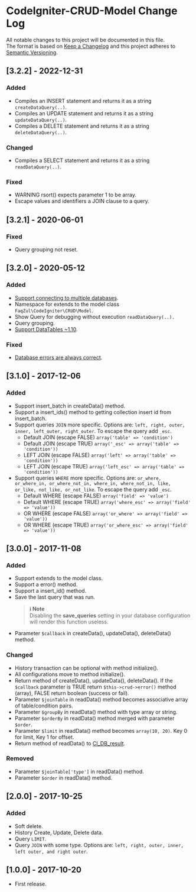 # CodeIgniter-CRUD-Model Change Log
All notable changes to this project will be documented in this file.<br>
The format is based on [Keep a Changelog](http://keepachangelog.com/) and this project adheres to [Semantic Versioning](http://semver.org/).

## [3.2.2] - 2022-12-31
### Added
- Compiles an INSERT statement and returns it as a string `createDataQuery(..)`.
- Compiles an UPDATE statement and returns it as a string `updateDataQuery(..)`.
- Compiles a DELETE statement and returns it as a string `deleteDataQuery(..)`.
### Changed
- Compiles a SELECT statement and returns it as a string `readDataQuery(..)`.
### Fixed
- WARNING rsort() expects parameter 1 to be array.
- Escape values and identifiers a JOIN clause to a query.

## [3.2.1] - 2020-06-01
### Fixed
- Query grouping not reset.

## [3.2.0] - 2020-05-12
### Added
- [Support connecting to multiple databases](https://github.com/FaqZul/CodeIgniter-CRUD-Model/commit/eef50b11d83a75dfe8d5d200c5352ee1d953f30b).
- Namespace for extends to the model class `FaqZul\CodeIgniter\CRUD\Model`.
- Show Query for debugging without execution `readDataQuery(..).`
- Query grouping.
- [Support DataTables ~1.10](https://github.com/FaqZul/CodeIgniter-CRUD-Model/blob/3.2.0/DataTables.md).
### Fixed
- [Database errors are always correct](https://github.com/FaqZul/CodeIgniter-CRUD-Model/commit/0a76bf0374f6732fd05f3afdeb2f25d7b5ccc93e).

## [3.1.0] - 2017-12-06
### Added
- Support insert_batch in createData() method.
- Support a insert_ids() method to getting collection insert id from insert_batch.
- Support queries `JOIN` more specific. Options are: `left, right, outer, inner, left_outer, right_outer`. To escape the query add `_esc`.
	- Default JOIN (escape FALSE) `array('table' => 'condition')`
	- Default JOIN (escape TRUE) `array('_esc' => array('table' => 'condition'))`
	- LEFT JOIN (escape FALSE) `array('left' => array('table' => 'condition'))`
	- LEFT JOIN (escape TRUE) `array('left_esc' => array('table' => 'condition'))`
- Support queries `WHERE` more specific. Options are: `or_where, or_where_in, or_where_not_in, where_in, where_not_in, like, or_like, not_like, or_not_like`. To escape the query add `_esc`.
	- Default WHERE (escape FALSE) `array('field' => 'value')`
	- Default WHERE (escape TRUE) `array('where_esc' => array('field' => 'value'))`
	- OR WHERE (escape FALSE) `array('or_where' => array('field' => 'value'))`
	- OR WHERE (escape TRUE) `array('or_where_esc' => array('field' => 'value'))`

## [3.0.0] - 2017-11-08
### Added
- Support extends to the model class.
- Support a error() method.
- Support a insert_id() method.
- Save the last query that was run.
	> **:information_source: Note**<br />
	> Disabling the **save_queries** setting in your database configuration will render this function useless.
- Parameter `$callback` in createData(), updateData(), deleteData() method.
### Changed
- History transaction can be optional with method initialize().
- All configurations move to method initialize().
- Return method of createData(), updateData(), deleteData(). If the `$callback` parameter is TRUE return `$this->crud->error()` method (array), FALSE return boolean (success or fail).
- Parameter `$joinTable` in readData() method becomes associative array of table/condition pairs.
- Parameter `$groupBy` in readData() method with type array or string.
- Parameter `$orderBy` in readData() method merged with parameter `$order`.
- Parameter `$limit` in readData() method becomes `array(10, 20)`. Key 0 for limit, Key 1 for offset.
- Return method of readData() to [CI_DB_result](https://www.codeigniter.com/user_guide/database/results.html).
### Removed
- Parameter `$joinTable['type']` in readData() method.
- Parameter `$order` in readData() method.

## [2.0.0] - 2017-10-25
### Added
- Soft delete.
- History Create, Update, Delete data.
- Query `LIMIT`.
- Query `JOIN` with some type. Options are: `left, right, outer, inner, left outer, and right outer`.

## [1.0.0] - 2017-10-20
* First release.